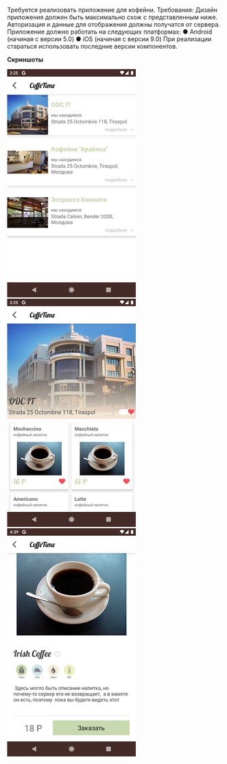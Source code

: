 Требуется реализовать приложение для кофейни.
Требования:
Дизайн приложения должен быть максимально схож с представленным ниже.
Авторизация и данные для отображения должны получатся от сервера.
Приложение должно работать на следующих платформах:
● Android (начиная с версии 5.0)
● iOS (начиная с версии 9.0)
При реализации стараться использовать последние версии компонентов.








**Скриншоты**


![Image of ListCoffe](https://github.com/BaymanVova/coffeeTime/blob/master/resources/images/ListCoffe.png)
![Image of Drinks](https://github.com/BaymanVova/coffeeTime/blob/master/resources/images/Drinks.png)
![Image of DrinkInfo](https://github.com/BaymanVova/coffeeTime/blob/master/resources/images/DrinkInfo.png)
